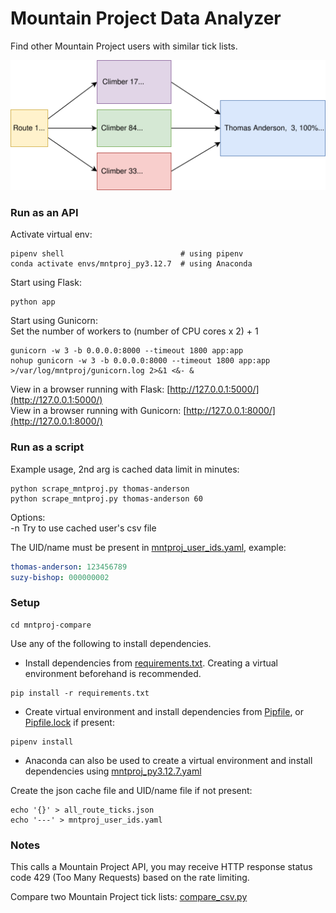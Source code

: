 # Mountain Project Data Analyzer

Find other Mountain Project users with similar tick lists.

![graph](static/mpda.svg)

### Run as an API

Activate virtual env:
```shell script
pipenv shell                          # using pipenv
conda activate envs/mntproj_py3.12.7  # using Anaconda
```

Start using Flask:
```shell script
python app
```

Start using Gunicorn:  
Set the number of workers to (number of CPU cores x 2) + 1
```shell script
gunicorn -w 3 -b 0.0.0.0:8000 --timeout 1800 app:app
nohup gunicorn -w 3 -b 0.0.0.0:8000 --timeout 1800 app:app >/var/log/mntproj/gunicorn.log 2>&1 <&- &

```

View in a browser running with Flask:
[http://127.0.0.1:5000/](http://127.0.0.1:5000/)  
View in a browser running with Gunicorn:
[http://127.0.0.1:8000/](http://127.0.0.1:8000/)

### Run as a script

Example usage, 2nd arg is cached data limit in minutes:
```shell script
python scrape_mntproj.py thomas-anderson
python scrape_mntproj.py thomas-anderson 60
```

Options:  
-n Try to use cached user's csv file

The UID/name must be present in [mntproj_user_ids.yaml](mntproj_user_ids.yaml), example:
```yaml
thomas-anderson: 123456789
suzy-bishop: 000000002
```

### Setup

```shell script
cd mntproj-compare
```

Use any of the following to install dependencies.

* Install dependencies from [requirements.txt](requirements.txt). Creating a virtual environment beforehand is recommended.
```shell script
pip install -r requirements.txt
```

* Create virtual environment and install dependencies from [Pipfile](Pipfile), or [Pipfile.lock](Pipfile.lock) if present:
```shell script
pipenv install
```

* Anaconda can also be used to create a virtual environment and install dependencies using [mntproj_py3.12.7.yaml](mntproj_py3.12.7.yaml)

Create the json cache file and UID/name file if not present:
```shell script
echo '{}' > all_route_ticks.json
echo '---' > mntproj_user_ids.yaml
```

### Notes

This calls a Mountain Project API, you may receive HTTP response status code 429 (Too Many Requests) based on the rate limiting.

Compare two Mountain Project tick lists: [compare_csv.py](compare_csv.py)
